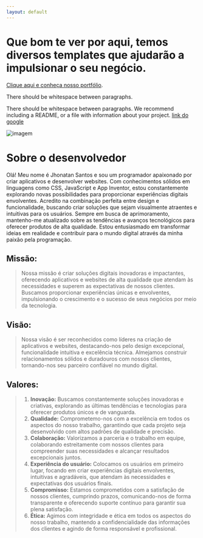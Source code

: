 ```yaml
---
layout: default
---
```


# Que bom te ver por aqui, temos diversos templates que ajudarão a impulsionar o seu negócio.

[Clique aqui e conheça nosso portfólio](./another-page.html).

There should be whitespace between paragraphs.

There should be whitespace between paragraphs. We recommend including a README, or a file with information about your project.
[link do google](http://www.google.com.br)

![imagem](assets/image/github-button.png)

# Sobre o desenvolvedor

Olá! Meu nome é Jhonatan Santos e sou um programador apaixonado por criar aplicativos e desenvolver websites. Com conhecimentos sólidos em linguagens como CSS, JavaScript e App Inventor, estou constantemente explorando novas possibilidades para proporcionar experiências digitais envolventes. Acredito na combinação perfeita entre design e funcionalidade, buscando criar soluções que sejam visualmente atraentes e intuitivas para os usuários. Sempre em busca de aprimoramento, mantenho-me atualizado sobre as tendências e avanços tecnológicos para oferecer produtos de alta qualidade. Estou entusiasmado em transformar ideias em realidade e contribuir para o mundo digital através da minha paixão pela programação.

## Missão:

> Nossa missão é criar soluções digitais inovadoras e impactantes, oferecendo aplicativos e websites de alta qualidade que atendam às necessidades e superem as expectativas de nossos clientes. Buscamos proporcionar experiências únicas e envolventes, impulsionando o crescimento e o sucesso de seus negócios por meio da tecnologia.

## Visão:

>Nossa visão é ser reconhecidos como líderes na criação de aplicativos e websites, destacando-nos pelo design excepcional, funcionalidade intuitiva e excelência técnica. Almejamos construir relacionamentos sólidos e duradouros com nossos clientes, tornando-nos seu parceiro confiável no mundo digital.

## Valores:

>1. **Inovação:** Buscamos constantemente soluções inovadoras e criativas, explorando as últimas tendências e tecnologias para oferecer produtos únicos e de vanguarda.
>2. **Qualidade:** Comprometemo-nos com a excelência em todos os aspectos do nosso trabalho, garantindo que cada projeto seja desenvolvido com altos padrões de qualidade e precisão.
>3. **Colaboração:** Valorizamos a parceria e o trabalho em equipe, colaborando estreitamente com nossos clientes para compreender suas necessidades e alcançar resultados excepcionais juntos.
>4. **Experiência do usuário:** Colocamos os usuários em primeiro lugar, focando em criar experiências digitais envolventes, intuitivas e agradáveis, que atendam às necessidades e expectativas dos usuários finais.
>5. **Compromisso:** Estamos comprometidos com a satisfação de nossos clientes, cumprindo prazos, comunicando-nos de forma transparente e oferecendo suporte contínuo para garantir sua plena satisfação.
>6. **Ética:** Agimos com integridade e ética em todos os aspectos do nosso trabalho, mantendo a confidencialidade das informações dos clientes e agindo de forma responsável e profissional.

<!--
```ruby
# Ruby code with syntax highlighting
GitHubPages::Dependencies.gems.each do |gem, version|
  s.add_dependency(gem, "= #{version}")
end
```

#### Header 4

*   This is an unordered list following a header.
*   This is an unordered list following a header.
*   This is an unordered list following a header.

##### Header 5

1.  This is an ordered list following a header.
2.  This is an ordered list following a header.
3.  This is an ordered list following a header.

###### Header 6

| head1        | head two          | three |
|:-------------|:------------------|:------|
| ok           | good swedish fish | nice  |
| out of stock | good and plenty   | nice  |
| ok           | good `oreos`      | hmm   |
| ok           | good `zoute` drop | yumm  |

### There's a horizontal rule below this.

* * *

### Here is an unordered list:

*   Item foo
*   Item bar
*   Item baz
*   Item zip

### And an ordered list:

1.  Item one
1.  Item two
1.  Item three
1.  Item four

### And a nested list:

- level 1 item
  - level 2 item
  - level 2 item
    - level 3 item
    - level 3 item
- level 1 item
  - level 2 item
  - level 2 item
  - level 2 item
- level 1 item
  - level 2 item
  - level 2 item
- level 1 item

### Small image

![Octocat](https://github.githubassets.com/images/icons/emoji/octocat.png)

### Large image

![Branching](https://guides.github.com/activities/hello-world/branching.png)


### Definition lists can be used with HTML syntax.

<dl>
<dt>Name</dt>
<dd>Godzilla</dd>
<dt>Born</dt>
<dd>1952</dd>
<dt>Birthplace</dt>
<dd>Japan</dd>
<dt>Color</dt>
<dd>Green</dd>
</dl>

```
Long, single-line code blocks should not wrap. They should horizontally scroll if they are too long. This line should be long enough to demonstrate this.
```

```
The final element.
```
-->
